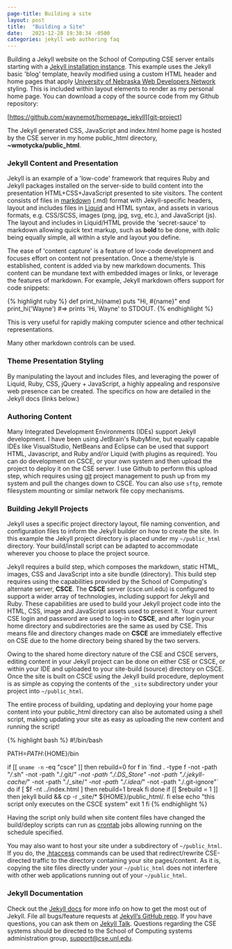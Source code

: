 ```yaml
---
page-title: Building a site
layout: post
title:  "Building a Site"
date:   2021-12-28 19:38:34 -0500
categories: jekyll web authoring faq
---
```


Building a Jekyll website on the School of Computing CSE server entails
starting with a [Jekyll installation instance][jekyll-start].
This example uses the Jekyll basic 'blog' template, heavily modified
using a custom HTML header and home pages that apply
[University of Nebraska Web Developers Network][wdn] styling. This
is included within layout elements to render as my personal home page.
You can download a copy of the source code from my Github repository:

[https://github.com/waynemot/homepage_jekyll][git-project]

The Jekyll generated CSS, JavaScript and
index.html home page is hosted by the CSE server 
in my home public_html directory, **~wmotycka/public_html**.

### Jekyll Content and Presentation
Jekyll is an example of a 'low-code' framework that requires
Ruby and Jekyll packages installed
on the server-side to build content into the presentation HTML+CSS+JavaScript presented
to site visitors.
The content consists of files in [markdown][markdown] (.md) format with Jekyll-specific headers,
layout and includes files in [Liquid][liquid] and HTML syntax, and assets in
various formats, e.g. CSS/SCSS, images (png, jpg, svg, etc.), and JavaScript (js).
The layout and includes in Liquid/HTML provide the 'secret-sauce' to 
markdown allowing quick text markup, such as **bold** to be done, with
*italic* being equally simple, all within a style and layout you define.

The ease of 'content capture' is a feature of low-code development and
focuses effort on content not presentation.  Once a theme/style is established,
content is added via by new markdown documents.  This content can be mundane
text with embedded images or links, or leverage the features of markdown.
For example, Jekyll markdown offers support for code snippets:

{% highlight ruby %}
def print_hi(name)
  puts "Hi, #{name}"
end
print_hi('Wayne')
#=> prints 'Hi, Wayne' to STDOUT.
{% endhighlight %}

This is very useful for rapidly making computer science and other technical representations.

Many other markdown controls can be used.

### Theme Presentation Styling
By manipulating the layout and includes files, and leveraging the power of 
Liquid, Ruby, CSS, jQuery + JavaScript,
a highly appealing and responsive web presence can be created. The specifics
on how are detailed in the Jekyll docs (links below.)

### Authoring Content
Many Integrated Development Environments (IDEs) support Jekyll development.
I have been using JetBrain's
RubyMine, but equally capable IDEs like
VisualStudio, NetBeans and Eclipse can be used that support HTML,
Javascript, and Ruby and/or Liquid (with plugins as required).  You can
do development on CSCE, or your own system and then upload the project to deploy it on the CSE server.
I use Github to perform this upload step, which requires using [git][git] project management
to push up from my system and pull the changes down to CSCE. You can also use `sftp`, remote
filesystem mounting or similar network file copy mechanisms.

### Building Jekyll Projects
Jekyll uses a specific project directory layout, file naming convention, and configuration files
to inform the Jekyll builder on how to create the site.
In this example the Jekyll project directory is placed under my `~/public_html`
directory. Your build/install script can be adapted to accommodate wherever
you choose to place the project source.

Jekyll requires a build step, which composes the markdown, static HTML,
images, CSS and JavaScript into a site bundle (directory). This
build step requires using the capabilities provided by
the School of Computing's alternate server, **CSCE**. The **CSCE** server (csce.unl.edu)
is configured to support a wider array of technologies, including support
for Jekyll and Ruby. These capabilities are used to build your Jekyll
project code into the HTML, CSS, image and JavaScript assets used to
present it. Your current CSE login and password are used to log-in to
**CSCE**, and after login your home directory and subdirectories are the same
as used by CSE. This means file and directory changes made on **CSCE** are immediately 
effective on CSE due to the home directory being shared by the two servers.

Owing to the shared home directory nature of the CSE and CSCE servers,
editing content in your Jekyll project can be done on either CSE or CSCE,
or within your IDE and uploaded to your site-build (source) directory on CSCE.
Once the site is built on CSCE using the Jekyll build procedure, deployment
is as simple as copying the contents of the `_site` subdirectory under your
project into `~/public_html`. 

The entire process of building,
updating and deploying your home page content into your public_html
directory can also be automated using a shell script,
making updating your site as easy as uploading the new content and
running the script! 

{% highlight bash %}
#!/bin/bash

PATH=$PATH:${HOME}/bin

if [[ `uname -n` -eq "csce" ]]
then
  rebuild=0
  for f in  \`find . -type f -not -path "*/*.sh" -not -path "./.git/*" -not -path "./.DS_Store" -not -path "./.jekyll-cache/*" -not -path "./_site/*" -not -path "./.idea/*" -not -path "./.git-ignore"\`
  do
    if [ $f -nt ../index.html ]
    then
      rebuild=1
      break
    fi
  done
  if [[ $rebuild = 1 ]]
  then
    jekyll build && cp -r _site/* ${HOME}/public_html/.
  fi
else
  echo "this script only executes on the CSCE system"
  exit 1
fi
{% endhighlight %}

Having the script only build when site content files have changed
the build/deploy scripts can run as [crontab][crontab] jobs allowing
running on the schedule specified.

You may also want to host your site under a subdirectory of `~/public_html`. If you do, the
[.htaccess][htaccess] commands can be used that redirect/rewrite CSE-directed traffic 
to the directory containing your site pages/content. As it is, copying the site files
directly under your `~/public_html` does not interfere with other web applications
running out of your `~/public_html`.

### Jekyll Documentation

Check out the [Jekyll docs][jekyll-docs] for more info on how to get the most out of Jekyll. 
File all bugs/feature requests at [Jekyll’s GitHub repo][jekyll-gh]. If you have questions, 
you can ask them on [Jekyll Talk][jekyll-talk]. Questions regarding the CSE systems should
be directed to the School of Computing systems administration group, <support@cse.unl.edu>.

[jekyll-docs]: https://jekyllrb.com/docs/home
[jekyll-start]: https://jekyllrb.com/docs/step-by-step/01-setup/
[jekyll-gh]:   https://github.com/jekyll/jekyll
[jekyll-talk]: https://talk.jekyllrb.com/
[home]: https://cse.unl.edu/~wmotycka
[git-project]: https://github.com/waynemot/homepage_jekyll
[wdn]:  https://wdn.unl.edu
[htaccess]: https://www.redhat.com/sysadmin/beginners-guide-redirects-htaccess
[crontab]: https://www.man7.org/linux/man-pages/man1/crontab.1.html
[liquid]: https://shopify.github.io/liquid
[markdown]: https://www.markdownguide.org
[git]: https:/git-scm.com
